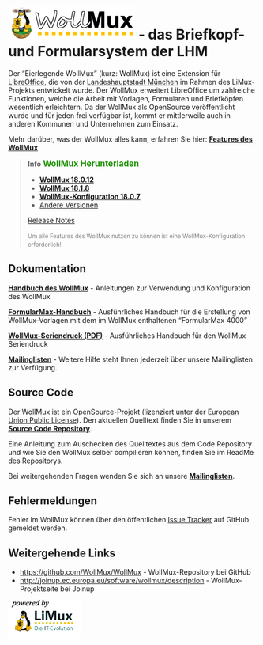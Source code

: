 ![](images/Wollmux_logo_medium.gif "fig:Wollmux_logo_medium.gif") - das Briefkopf- und Formularsystem der LHM
======================================================================================================

Der “Eierlegende WollMux” (kurz: WollMux) ist eine Extension für [LibreOffice](http://www.documentfoundation.org), die von der [Landeshauptstadt München](http://www.muenchen.de) im Rahmen des LiMux-Projekts entwickelt wurde. Der WollMux erweitert LibreOffice um zahlreiche Funktionen, welche die Arbeit mit Vorlagen, Formularen und Briefköpfen wesentlich erleichtern. Da der WollMux als OpenSource veröffentlicht wurde und für jeden frei verfügbar ist, kommt er mittlerweile auch in anderen Kommunen und Unternehmen zum Einsatz.

Mehr darüber, was der WollMux alles kann, erfahren Sie hier: **[Features des WollMux](Features.md)**

> **Info**  <span style="font-size:larger;font-weight:bold;color:#1D9101">WollMux Herunterladen</span>
> - **[WollMux 18.0.12](https://github.com/WollMux/WollMux/releases/tag/RELEASE_18.0.12)**
> - **[WollMux 18.1.8](https://github.com/WollMux/WollMux/releases/tag/RELEASE_18.1.8)**
> - **[WollMux-Konfiguration 18.0.7](http://webdav.muenchen.de/limux/sonstiges/wollmux/packages/wollmux-standard-config-18.0.7)**
> - [Andere Versionen](https://github.com/WollMux/WollMux/releases)
>
> [Release Notes](https://github.com/WollMux/WollMux/blob/master/doc/ChangeLog)
>
> <span style="font-size:smaller; color:gray;">Um alle Features des WollMux nutzen zu können ist eine WollMux-Konfiguration erforderlich!</span>

Dokumentation
-------------

**[Handbuch des WollMux](18.1/Handbuch_des_WollMux.md)** - Anleitungen zur Verwendung und Konfiguration des WollMux

**[FormularMax-Handbuch](18.1/FormularMax/FormularMax.md)** - Ausführliches Handbuch für die Erstellung von WollMux-Vorlagen mit dem im WollMux enthaltenen “FormularMax 4000”

**[WollMux-Seriendruck (PDF)](http://www.wollmux.net/files/WollMux_Seriendruck.pdf)** - Ausführliches Handbuch für den WollMux Seriendruck

**[Mailinglisten](Mailinglisten.md)** - Weitere Hilfe steht Ihnen jederzeit über unsere Mailinglisten zur Verfügung.

Source Code
-----------

Der WollMux ist ein OpenSource-Projekt (lizenziert unter der [European Union Public License](http://joinup.ec.europa.eu/software/page/eupl)). Den aktuellen Quelltext finden Sie in unserem **[Source Code Repository](https://github.com/WollMux/WollMux)**.

Eine Anleitung zum Auschecken des Quelltextes aus dem Code Repository und wie Sie den WollMux selber compilieren können, finden Sie im ReadMe des Repositorys.

Bei weitergehenden Fragen wenden Sie sich an unsere **[Mailinglisten](Mailinglisten.md)**.

Fehlermeldungen
---------------

Fehler im WollMux können über den öffentlichen [Issue Tracker](https://github.com/WollMux/WollMux/issues) auf GitHub gemeldet werden.

Weitergehende Links
-------------------

- <https://github.com/WollMux/WollMux> - WollMux-Repository bei GitHub
- <http://joinup.ec.europa.eu/software/wollmux/description> - WollMux-Projektseite bei Joinup

![](images/Limux_power.gif "Limux_power.gif")
